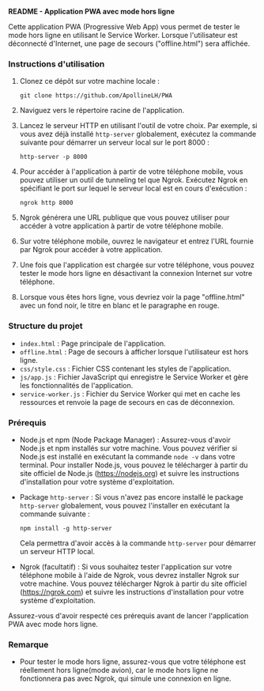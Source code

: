 
**README - Application PWA avec mode hors ligne**

Cette application PWA (Progressive Web App) vous permet de tester le mode hors ligne en utilisant le Service Worker. Lorsque l'utilisateur est déconnecté d'Internet, une page de secours ("offline.html") sera affichée.

### Instructions d'utilisation


1. Clonez ce dépôt sur votre machine locale :

   ```
   git clone https://github.com/ApollineLH/PWA
   ```

2. Naviguez vers le répertoire racine de l'application.

3. Lancez le serveur HTTP en utilisant l'outil de votre choix. Par exemple, si vous avez déjà installé `http-server` globalement, exécutez la commande suivante pour démarrer un serveur local sur le port 8000 :

   ```
   http-server -p 8000
   ```

4. Pour accéder à l'application à partir de votre téléphone mobile, vous pouvez utiliser un outil de tunneling tel que Ngrok. Exécutez Ngrok en spécifiant le port sur lequel le serveur local est en cours d'exécution :

   ```
   ngrok http 8000
   ```

5. Ngrok générera une URL publique que vous pouvez utiliser pour accéder à votre application à partir de votre téléphone mobile.

6. Sur votre téléphone mobile, ouvrez le navigateur et entrez l'URL fournie par Ngrok pour accéder à votre application.

7. Une fois que l'application est chargée sur votre téléphone, vous pouvez tester le mode hors ligne en désactivant la connexion Internet sur votre téléphone.

8. Lorsque vous êtes hors ligne, vous devriez voir la page "offline.html" avec un fond noir, le titre en blanc et le paragraphe en rouge.

### Structure du projet

- `index.html` : Page principale de l'application.
- `offline.html` : Page de secours à afficher lorsque l'utilisateur est hors ligne.
- `css/style.css` : Fichier CSS contenant les styles de l'application.
- `js/app.js` : Fichier JavaScript qui enregistre le Service Worker et gère les fonctionnalités de l'application.
- `service-worker.js` : Fichier du Service Worker qui met en cache les ressources et renvoie la page de secours en cas de déconnexion.

### Prérequis

- Node.js et npm (Node Package Manager) : Assurez-vous d'avoir Node.js et npm installés sur votre machine. Vous pouvez vérifier si Node.js est installé en exécutant la commande `node -v` dans votre terminal. Pour installer Node.js, vous pouvez le télécharger à partir du site officiel de Node.js (https://nodejs.org) et suivre les instructions d'installation pour votre système d'exploitation.

- Package `http-server` : Si vous n'avez pas encore installé le package `http-server` globalement, vous pouvez l'installer en exécutant la commande suivante :

  ```
  npm install -g http-server
  ```

  Cela permettra d'avoir accès à la commande `http-server` pour démarrer un serveur HTTP local.

- Ngrok (facultatif) : Si vous souhaitez tester l'application sur votre téléphone mobile à l'aide de Ngrok, vous devrez installer Ngrok sur votre machine. Vous pouvez télécharger Ngrok à partir du site officiel (https://ngrok.com) et suivre les instructions d'installation pour votre système d'exploitation.

Assurez-vous d'avoir respecté ces prérequis avant de lancer l'application PWA avec mode hors ligne.

### Remarque

- Pour tester le mode hors ligne, assurez-vous que votre téléphone est réellement hors ligne(mode avion), car le mode hors ligne ne fonctionnera pas avec Ngrok, qui simule une connexion en ligne.

